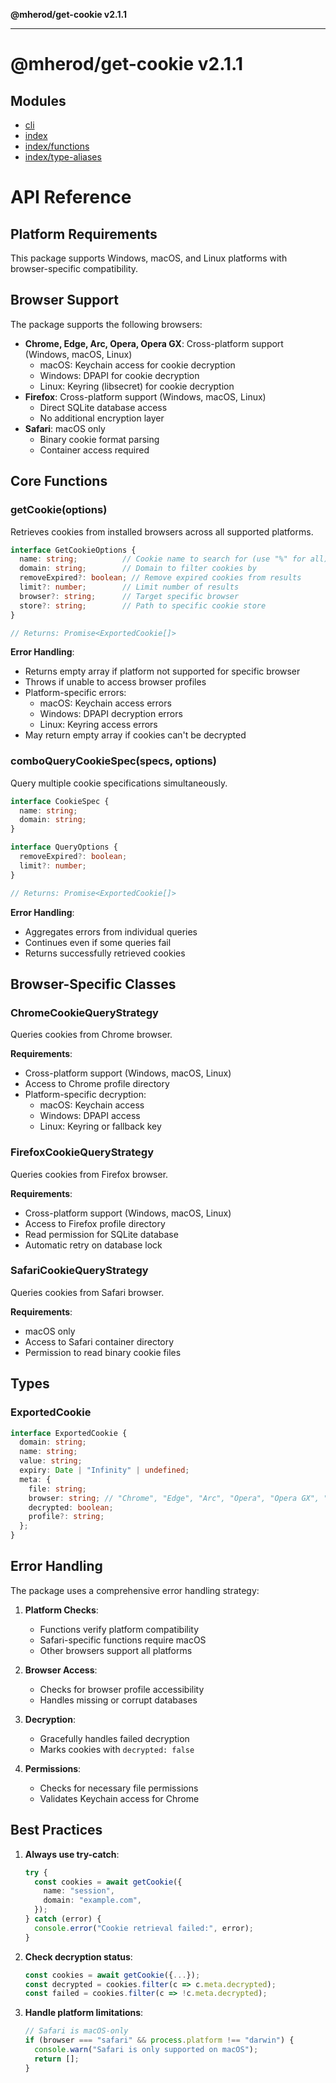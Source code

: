 **@mherod/get-cookie v2.1.1**

---

# @mherod/get-cookie v2.1.1

## Modules

- [cli](/reference/cli/cli/)
- [index](/reference/index/)
- [index/functions](/reference/index/functions/)
- [index/type-aliases](/reference/index/type-aliases/)

# API Reference

## Platform Requirements

This package supports Windows, macOS, and Linux platforms with browser-specific compatibility.

## Browser Support

The package supports the following browsers:

- **Chrome, Edge, Arc, Opera, Opera GX**: Cross-platform support (Windows, macOS, Linux)
  - macOS: Keychain access for cookie decryption
  - Windows: DPAPI for cookie decryption  
  - Linux: Keyring (libsecret) for cookie decryption
- **Firefox**: Cross-platform support (Windows, macOS, Linux)
  - Direct SQLite database access
  - No additional encryption layer
- **Safari**: macOS only
  - Binary cookie format parsing
  - Container access required

## Core Functions

### getCookie(options)

Retrieves cookies from installed browsers across all supported platforms.

```typescript
interface GetCookieOptions {
  name: string;          // Cookie name to search for (use "%" for all)
  domain: string;        // Domain to filter cookies by
  removeExpired?: boolean; // Remove expired cookies from results
  limit?: number;        // Limit number of results
  browser?: string;      // Target specific browser
  store?: string;        // Path to specific cookie store
}

// Returns: Promise<ExportedCookie[]>
```

**Error Handling**:

- Returns empty array if platform not supported for specific browser
- Throws if unable to access browser profiles
- Platform-specific errors:
  - macOS: Keychain access errors
  - Windows: DPAPI decryption errors
  - Linux: Keyring access errors
- May return empty array if cookies can't be decrypted

### comboQueryCookieSpec(specs, options)

Query multiple cookie specifications simultaneously.

```typescript
interface CookieSpec {
  name: string;
  domain: string;
}

interface QueryOptions {
  removeExpired?: boolean;
  limit?: number;
}

// Returns: Promise<ExportedCookie[]>
```

**Error Handling**:

- Aggregates errors from individual queries
- Continues even if some queries fail
- Returns successfully retrieved cookies

## Browser-Specific Classes

### ChromeCookieQueryStrategy

Queries cookies from Chrome browser.

**Requirements**:

- Cross-platform support (Windows, macOS, Linux)
- Access to Chrome profile directory
- Platform-specific decryption:
  - macOS: Keychain access
  - Windows: DPAPI access
  - Linux: Keyring or fallback key

### FirefoxCookieQueryStrategy

Queries cookies from Firefox browser.

**Requirements**:

- Cross-platform support (Windows, macOS, Linux)
- Access to Firefox profile directory
- Read permission for SQLite database
- Automatic retry on database lock

### SafariCookieQueryStrategy

Queries cookies from Safari browser.

**Requirements**:

- macOS only
- Access to Safari container directory
- Permission to read binary cookie files

## Types

### ExportedCookie

```typescript
interface ExportedCookie {
  domain: string;
  name: string;
  value: string;
  expiry: Date | "Infinity" | undefined;
  meta: {
    file: string;
    browser: string; // "Chrome", "Edge", "Arc", "Opera", "Opera GX", "Firefox", "Safari"
    decrypted: boolean;
    profile?: string;
  };
}
```

## Error Handling

The package uses a comprehensive error handling strategy:

1. **Platform Checks**:

   - Functions verify platform compatibility
   - Safari-specific functions require macOS
   - Other browsers support all platforms

2. **Browser Access**:

   - Checks for browser profile accessibility
   - Handles missing or corrupt databases

3. **Decryption**:

   - Gracefully handles failed decryption
   - Marks cookies with `decrypted: false`

4. **Permissions**:
   - Checks for necessary file permissions
   - Validates Keychain access for Chrome

## Best Practices

1. **Always use try-catch**:

   ```typescript
   try {
     const cookies = await getCookie({
       name: "session",
       domain: "example.com",
     });
   } catch (error) {
     console.error("Cookie retrieval failed:", error);
   }
   ```

2. **Check decryption status**:

   ```typescript
   const cookies = await getCookie({...});
   const decrypted = cookies.filter(c => c.meta.decrypted);
   const failed = cookies.filter(c => !c.meta.decrypted);
   ```

3. **Handle platform limitations**:
   ```typescript
   // Safari is macOS-only
   if (browser === "safari" && process.platform !== "darwin") {
     console.warn("Safari is only supported on macOS");
     return [];
   }
   ```
